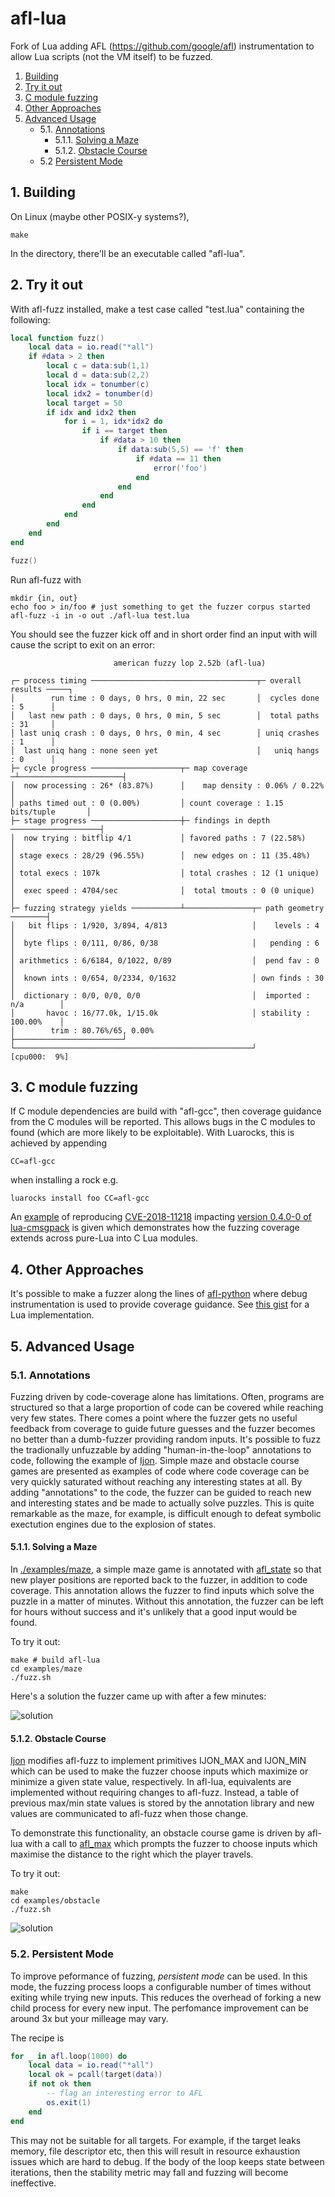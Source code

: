 # afl-lua
Fork of Lua adding AFL (https://github.com/google/afl) instrumentation to allow Lua scripts (not the VM itself) to be fuzzed.

1. [Building](#Building)
2. [Try it out](#Tryitout)
3. [C module fuzzing](#Cmodulefuzzing)
4. [Other Approaches](#OtherApproaches)
5. [Advanced Usage](#AdvancedUsage)
	* 5.1. [Annotations](#Annotations)
		* 5.1.1. [Solving a Maze](#SolvingaMaze)
		* 5.1.2. [Obstacle Course](#ObstacleCourse)
    * 5.2  [Persistent Mode](#PersistentMode)


##  1. <a name='Building'></a>Building

On Linux (maybe other POSIX-y systems?), 

```
make
```

In the directory, there'll be an executable called "afl-lua".

##  2. <a name='Tryitout'></a>Try it out

With afl-fuzz installed, make a test case called "test.lua" containing the following:

```lua
local function fuzz()
    local data = io.read("*all")
    if #data > 2 then
        local c = data:sub(1,1)
        local d = data:sub(2,2)
        local idx = tonumber(c)
        local idx2 = tonumber(d)
        local target = 50
        if idx and idx2 then
            for i = 1, idx*idx2 do
                if i == target then
                    if #data > 10 then
                        if data:sub(5,5) == 'f' then
                            if #data == 11 then
                                error('foo')
                            end
                        end
                    end
                end
            end
        end
    end
end

fuzz()
```

Run afl-fuzz with

```
mkdir {in, out}
echo foo > in/foo # just something to get the fuzzer corpus started
afl-fuzz -i in -o out ./afl-lua test.lua
```

You should see the fuzzer kick off and in short order find an input with will cause the script to exit on an error:

```
                       american fuzzy lop 2.52b (afl-lua)

┌─ process timing ─────────────────────────────────────┬─ overall results ─────┐
│        run time : 0 days, 0 hrs, 0 min, 22 sec       │  cycles done : 5      │
│   last new path : 0 days, 0 hrs, 0 min, 5 sec        │  total paths : 31     │
│ last uniq crash : 0 days, 0 hrs, 0 min, 4 sec        │ uniq crashes : 1      │
│  last uniq hang : none seen yet                      │   uniq hangs : 0      │
├─ cycle progress ────────────────────┬─ map coverage ─┴───────────────────────┤
│  now processing : 26* (83.87%)      │    map density : 0.06% / 0.22%         │
│ paths timed out : 0 (0.00%)         │ count coverage : 1.15 bits/tuple       │
├─ stage progress ────────────────────┼─ findings in depth ────────────────────┤
│  now trying : bitflip 4/1           │ favored paths : 7 (22.58%)             │
│ stage execs : 28/29 (96.55%)        │  new edges on : 11 (35.48%)            │
│ total execs : 107k                  │ total crashes : 12 (1 unique)          │
│  exec speed : 4704/sec              │  total tmouts : 0 (0 unique)           │
├─ fuzzing strategy yields ───────────┴───────────────┬─ path geometry ────────┤
│   bit flips : 1/920, 3/894, 4/813                   │    levels : 4          │
│  byte flips : 0/111, 0/86, 0/38                     │   pending : 6          │
│ arithmetics : 6/6184, 0/1022, 0/89                  │  pend fav : 0          │
│  known ints : 0/654, 0/2334, 0/1632                 │ own finds : 30         │
│  dictionary : 0/0, 0/0, 0/0                         │  imported : n/a        │
│       havoc : 16/77.0k, 1/15.0k                     │ stability : 100.00%    │
│        trim : 80.76%/65, 0.00%                      ├────────────────────────┘
└─────────────────────────────────────────────────────┘          [cpu000:  9%]
```
##  3. <a name='Cmodulefuzzing'></a>C module fuzzing

If C module dependencies are build with "afl-gcc", then coverage guidance from the C modules will be reported. This allows
bugs in the C modules to found (which are more likely to be exploitable). With Luarocks, this is achieved by appending

```
CC=afl-gcc
```
when installing a rock e.g.

```
luarocks install foo CC=afl-gcc
```

An [example](./examples/lua-cmsgpack/fuzz.sh) of reproducing [CVE-2018-11218](http://antirez.com/news/119) impacting [version 0.4.0-0 of lua-cmsgpack](https://github.com/antirez/lua-cmsgpack/tree/0.4.0) is given
which demonstrates how the fuzzing coverage extends across pure-Lua into C Lua modules.

##  4. <a name='OtherApproaches'></a>Other Approaches

It's possible to make a fuzzer along the lines of [afl-python](https://github.com/jwilk/python-afl) where debug instrumentation is used to provide coverage guidance. See [this gist](https://gist.github.com/stevenjohnstone/2236f632bb58697311cd01ea1cafbbc6) for a Lua implementation. 


##  5. <a name='AdvancedUsage'></a>Advanced Usage

###  5.1. <a name='Annotations'></a>Annotations

Fuzzing driven by code-coverage alone has limitations. Often, programs are structured so that a large proportion of code
can be covered while reaching very few states. There comes a point where the fuzzer gets no useful feedback from coverage
to guide future guesses and the fuzzer becomes no better than a dumb-fuzzer providing random inputs. It's possible to fuzz
the tradionally unfuzzable by adding "human-in-the-loop" annotations to code, following the example of
[Ijon](https://github.com/RUB-SysSec/ijon). Simple maze and obstacle course games are presented as examples of code where
code coverage can be very quickly saturated without reaching any interesting states at all. By adding "annotations" to the
code, the fuzzer can be guided to reach new and interesting states and be made to actually solve puzzles. This is quite
remarkable as the maze, for example, is difficult enough to defeat symbolic exectution engines due to the explosion of states.

####  5.1.1. <a name='SolvingaMaze'></a>Solving a Maze

In [./examples/maze](/examples/maze), a simple maze game is annotated with [afl_state](examples/maze/maze.lua#L31) so that
new player positions are reported back to the fuzzer, in addition to code coverage. This annotation allows the fuzzer to
find inputs which solve the puzzle in a matter of minutes. Without this annotation, the fuzzer can be left for hours without
success and it's unlikely that a good input would be found.

To try it out:

```
make # build afl-lua
cd examples/maze
./fuzz.sh
```

Here's a solution the fuzzer came up with after a few minutes:

![solution](./examples/maze/maze.svg)

####  5.1.2. <a name='ObstacleCourse'></a>Obstacle Course

[Ijon](https://github.com/RUB-SysSec/ijon) modifies afl-fuzz to implement primitives IJON_MAX and IJON_MIN which can be used to make the fuzzer choose inputs which maximize or minimize a given state value, respectively.
In afl-lua, equivalents are implemented without requiring changes to afl-fuzz. Instead, a table of previous max/min state values is stored by the annotation library and new values are communicated to afl-fuzz when those
change.

To demonstrate this functionality, an obstacle course game is driven by afl-lua with
a call to [afl_max](/examples/obstacles/obstacle.lua#L33) which prompts the fuzzer to choose inputs which maximise the
distance to the right which the player travels.

To try it out:

```
make
cd examples/obstacle
./fuzz.sh
```

![solution](./examples/obstacles/obstacle.svg)


###  5.2. <a name='PersistentMode'></a>Persistent Mode

To improve peformance of fuzzing, _persistent mode_ can be used. In this mode, the fuzzing process loops
a configurable number of times without exiting while trying new inputs. This reduces the overhead of forking
a new child process for every new input. The perfomance improvement can be around 3x but your milleage may vary.

The recipe is

```lua
for _ in afl.loop(1000) do
    local data = io.read("*all")
    local ok = pcall(target(data))
    if not ok then
        -- flag an interesting error to AFL
        os.exit(1)
    end
end
```

This may not be suitable for all targets. For example, if the target leaks memory, file descriptor etc, then this will result in
resource exhaustion issues which are hard to debug. If the body of the loop keeps state between iterations, then
the stability metric may fall and fuzzing will become ineffective.




